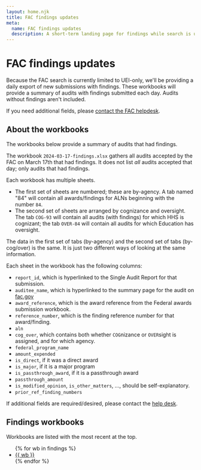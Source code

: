 ```yaml
---
layout: home.njk
title: FAC findings updates
meta:
  name: FAC findings updates
  description: A short-term landing page for findings while search is underperforming.
---
```


# FAC findings updates

Because the FAC search is currently limited to UEI-only, we'll be providing a daily export of new submissions with findings. These workbooks will provide a summary of audits with findings submitted each day. Audits without findings aren't included.

If you need additional fields, please [contact the FAC helpdesk](https://support.fac.gov/hc/en-us/requests/new).

## About the workbooks

The workbooks below provide a summary of audits that had findings. 

The workbook `2024-03-17-findings.xlsx` gathers all audits accepted by the FAC on March 17th that had findings. It does not list *all* audits accepted that day; only audits that had findings.

Each workbook has multiple sheets.

* The first set of sheets are numbered; these are by-agency. A tab named "84" will contain all awards/findings for ALNs beginning with the number `84`. 
* The second set of sheets are arranged by cognizance and oversight. The tab `COG-93` will contain all audits (with findings) for which HHS is cognizant; the tab `OVER-84` will contain all audits for which Education has oversight.

The data in the first set of tabs (by-agency) and the second set of tabs (by-cog/over) is the same. It is just two different ways of looking at the same information.

Each sheet in the workbook has the following columns:

* `report_id`, which is hyperlinked to the Single Audit Report for that submission.
* `auditee_name`, which is hyperlinked to the summary page for the audit on [fac.gov](https://fac.gov/)
* `award_reference`, which is the award reference from the Federal awards submission workbook.
* `reference_number`, which is the finding reference number for that award/finding.
* `aln`
* `cog_over`, which contains both whether `COG`nizance or `OVER`sight is assigned, and for which agency.
* `federal_program_name`
* `amount_expended`
* `is_direct`, if it was a direct award
* `is_major`, if it is a major program
* `is_passthrough_award`, if it is a passthrough award
* `passthrough_amount`
* `is_modified_opinion`, `is_other_matters`, ..., should be self-explanatory.
* `prior_ref_finding_numbers`

If additional fields are required/desired, please contact the [help desk](https://support.fac.gov/hc/en-us). 

## Findings workbooks

Workbooks are listed with the most recent at the top.

<ul>
{% for wb in findings %}
  <li><a href="{{ config.baseUrl }}assets/findings/{{wb}}-findings.xlsx">{{ wb }}</a></li>
{% endfor %}
</ul>

